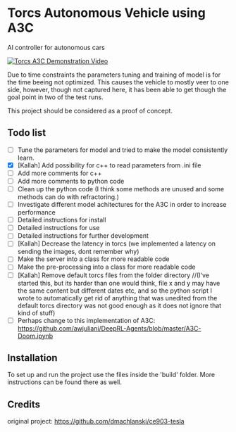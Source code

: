 # Torcs Autonomous Vehicle using A3C
AI controller for autonomous cars

[![Torcs A3C Demonstration Video](https://images-ext-2.discordapp.net/external/e5VFeD2Dhnfqm6uhzSM2ZDg2GQfwZb_Xk-Fl2mV5B4s/https/i.ytimg.com/vi/d394R58URZI/hqdefault.jpg)](https://www.youtube.com/watch?v=d394R58URZI "Torcs A3C Demonstration Video")

Due to time constraints the parameters tuning and training of model is for the time beeing not optimized. This causes the vehicle to mostly veer to one side, however, though not captured here, it has been able to get though the goal point in two of the test runs. 

This project should be considered as a proof of concept. 

## Todo list
- [ ] Tune the parameters for model and tried to make the model consistently learn. 
- [x] [Kallah] Add possibility for c++ to read parameters from .ini file 
- [ ] Add more comments for c++
- [ ] Add more comments to python code
- [ ] Clean up the python code (I think some methods are unused and some methods can do with refractoring.)
- [ ] Investigate different model achitectures for the A3C in order to increase performance
- [ ] Detailed instructions for install
- [ ] Detailed instructions for use
- [ ] Detailed instructions for further development
- [ ] [Kallah] Decrease the latency in torcs (we implemented a latency on sending the images, dont remember why)
- [ ] Make the server into a class for more readable code
- [ ] Make the pre-processing into a class for more readable code
- [ ] [Kallah] Remove default torcs files from the folder directory //(I've started this, but its harder than one would think, file x and y may have the same content but different dates etc, and so the python script I wrote to automatically get rid of anything that was unedited from the default torcs directory was not good enough as it does not ignore that kind of stuff)
- [ ] Perhaps change to this implementation of A3C: https://github.com/awjuliani/DeepRL-Agents/blob/master/A3C-Doom.ipynb

## Installation
To set up and run the project use the files inside the 'build' folder. More instructions can be found there as well.

## Credits
original project: https://github.com/dmachlanski/ce903-tesla

